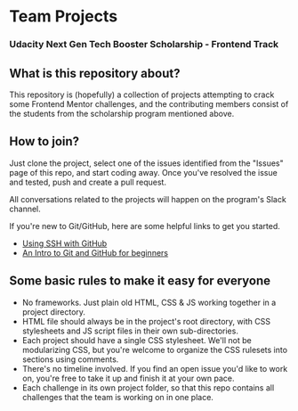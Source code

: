 # Team Projects
### Udacity Next Gen Tech Booster Scholarship - Frontend Track

## What is this repository about?
This repository is (hopefully) a collection of projects attempting to crack some Frontend Mentor challenges, and the contributing members consist of the students from the scholarship program mentioned above.

## How to join?
Just clone the project, select one of the issues identified from the "Issues" page of this repo, and start coding away. Once you've resolved the issue and tested, push and create a pull request. 

All conversations related to the projects will happen on the program's Slack channel.

If you're new to Git/GitHub, here are some helpful links to get you started.

* [Using SSH with GitHub](https://docs.github.com/en/authentication/connecting-to-github-with-ssh)
* [An Intro to Git and GitHub for beginners](https://product.hubspot.com/blog/git-and-github-tutorial-for-beginners)

## Some basic rules to make it easy for everyone
* No frameworks. Just plain old HTML, CSS & JS working together in a project directory.
* HTML file should always be in the project's root directory, with CSS stylesheets and JS script files in their own sub-directories.
* Each project should have a single CSS stylesheet. We'll not be modularizing CSS, but you're welcome to organize the CSS rulesets into sections using comments.
* There's no timeline involved. If you find an open issue you'd like to work on, you're free to take it up and finish it at your own pace.
* Each challenge in its own project folder, so that this repo contains all challenges that the team is working on in one place.

